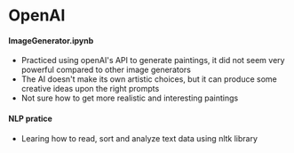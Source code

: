 # OpenAI

#### ImageGenerator.ipynb

- Practiced using openAI's API to generate paintings, it did not seem very powerful compared to other image generators
- The AI doesn't make its own artistic choices, but it can produce some creative ideas upon the right prompts
- Not sure how to get more realistic and interesting paintings


#### NLP pratice

- Learing how to read, sort and analyze text data using nltk library
